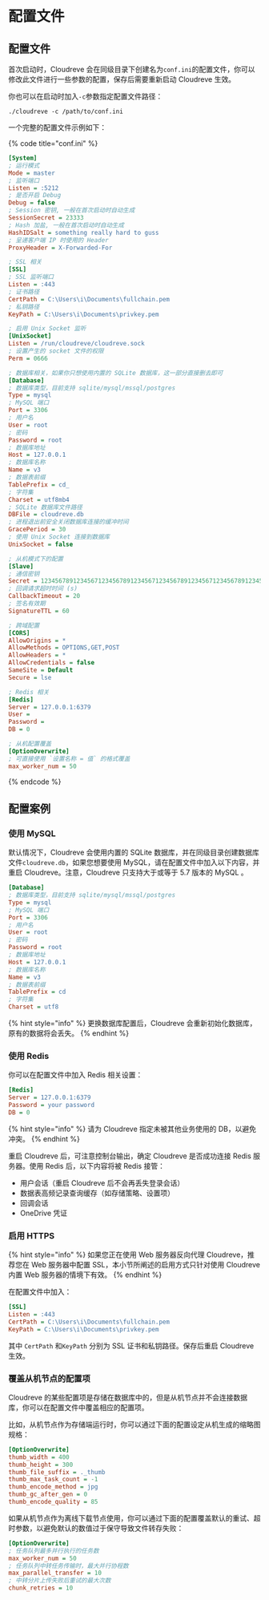 # 配置文件

## 配置文件

首次启动时，Cloudreve 会在同级目录下创建名为`conf.ini`的配置文件，你可以修改此文件进行一些参数的配置，保存后需要重新启动 Cloudreve 生效。

你也可以在启动时加入`-c`参数指定配置文件路径：

```
./cloudreve -c /path/to/conf.ini
```

一个完整的配置文件示例如下：

{% code title="conf.ini" %}
```ini
[System]
; 运行模式
Mode = master
; 监听端口
Listen = :5212
; 是否开启 Debug
Debug = false
; Session 密钥, 一般在首次启动时自动生成
SessionSecret = 23333
; Hash 加盐, 一般在首次启动时自动生成
HashIDSalt = something really hard to guss
; 呈递客户端 IP 时使用的 Header
ProxyHeader = X-Forwarded-For

; SSL 相关
[SSL]
; SSL 监听端口
Listen = :443
; 证书路径
CertPath = C:\Users\i\Documents\fullchain.pem
; 私钥路径
KeyPath = C:\Users\i\Documents\privkey.pem

; 启用 Unix Socket 监听
[UnixSocket]
Listen = /run/cloudreve/cloudreve.sock
; 设置产生的 socket 文件的权限
Perm = 0666

; 数据库相关，如果你只想使用内置的 SQLite 数据库，这一部分直接删去即可
[Database]
; 数据库类型，目前支持 sqlite/mysql/mssql/postgres
Type = mysql
; MySQL 端口
Port = 3306
; 用户名
User = root
; 密码
Password = root
; 数据库地址
Host = 127.0.0.1
; 数据库名称
Name = v3
; 数据表前缀
TablePrefix = cd_
; 字符集
Charset = utf8mb4
; SQLite 数据库文件路径
DBFile = cloudreve.db
; 进程退出前安全关闭数据库连接的缓冲时间
GracePeriod = 30
; 使用 Unix Socket 连接到数据库
UnixSocket = false

; 从机模式下的配置
[Slave]
; 通信密钥
Secret = 1234567891234567123456789123456712345678912345671234567891234567
; 回调请求超时时间 (s)
CallbackTimeout = 20
; 签名有效期
SignatureTTL = 60

; 跨域配置
[CORS]
AllowOrigins = *
AllowMethods = OPTIONS,GET,POST
AllowHeaders = *
AllowCredentials = false
SameSite = Default
Secure = lse

; Redis 相关
[Redis]
Server = 127.0.0.1:6379
User = 
Password =
DB = 0

; 从机配置覆盖
[OptionOverwrite]
; 可直接使用 `设置名称 = 值` 的格式覆盖
max_worker_num = 50
```
{% endcode %}

## 配置案例

### 使用 MySQL

默认情况下，Cloudreve 会使用内置的 SQLite 数据库，并在同级目录创建数据库文件`cloudreve.db`，如果您想要使用 MySQL，请在配置文件中加入以下内容，并重启 Cloudreve。注意，Cloudreve 只支持大于或等于 5.7 版本的 MySQL 。

```ini
[Database]
; 数据库类型，目前支持 sqlite/mysql/mssql/postgres
Type = mysql
; MySQL 端口
Port = 3306
; 用户名
User = root
; 密码
Password = root
; 数据库地址
Host = 127.0.0.1
; 数据库名称
Name = v3
; 数据表前缀
TablePrefix = cd
; 字符集
Charset = utf8
```

{% hint style="info" %}
更换数据库配置后，Cloudreve 会重新初始化数据库，原有的数据将会丢失。
{% endhint %}

### 使用 Redis

你可以在配置文件中加入 Redis 相关设置：

```ini
[Redis]
Server = 127.0.0.1:6379
Password = your password
DB = 0
```

{% hint style="info" %}
请为 Cloudreve 指定未被其他业务使用的 DB，以避免冲突。
{% endhint %}

重启 Cloudreve 后，可注意控制台输出，确定 Cloudreve 是否成功连接 Redis 服务器。使用 Redis 后，以下内容将被 Redis 接管：

* 用户会话（重启 Cloudreve 后不会再丢失登录会话）
* 数据表高频记录查询缓存（如存储策略、设置项）
* 回调会话
* OneDrive 凭证

### 启用 HTTPS

{% hint style="info" %}
如果您正在使用 Web 服务器反向代理 Cloudreve，推荐您在 Web 服务器中配置 SSL，本小节所阐述的启用方式只针对使用 Cloudreve 内置 Web 服务器的情境下有效。
{% endhint %}

在配置文件中加入：

```ini
[SSL]
Listen = :443
CertPath = C:\Users\i\Documents\fullchain.pem
KeyPath = C:\Users\i\Documents\privkey.pem
```

其中 `CertPath` 和`KeyPath` 分别为 SSL 证书和私钥路径。保存后重启 Cloudreve 生效。

### 覆盖从机节点的配置项

Cloudreve 的某些配置项是存储在数据库中的，但是从机节点并不会连接数据库，你可以在配置文件中覆盖相应的配置项。

比如，从机节点作为存储端运行时，你可以通过下面的配置设定从机生成的缩略图规格：

```ini
[OptionOverwrite]
thumb_width = 400
thumb_height = 300
thumb_file_suffix = ._thumb
thumb_max_task_count = -1
thumb_encode_method = jpg
thumb_gc_after_gen = 0
thumb_encode_quality = 85
```

如果从机节点作为离线下载节点使用，你可以通过下面的配置覆盖默认的重试、超时参数，以避免默认的数值过于保守导致文件转存失败：

```ini
[OptionOverwrite]
; 任务队列最多并行执行的任务数
max_worker_num = 50
; 任务队列中转任务传输时，最大并行协程数
max_parallel_transfer = 10
; 中转分片上传失败后重试的最大次数
chunk_retries = 10
```
